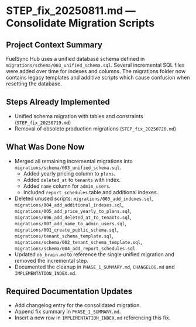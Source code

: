 # STEP_fix_20250811.md — Consolidate Migration Scripts

## Project Context Summary
FuelSync Hub uses a unified database schema defined in `migrations/schema/003_unified_schema.sql`.
Several incremental SQL files were added over time for indexes and columns. The
migrations folder now contains legacy templates and additive scripts which cause
confusion when resetting the database.

## Steps Already Implemented
- Unified schema migration with tables and constraints (`STEP_fix_20250719.md`)
- Removal of obsolete production migrations (`STEP_fix_20250720.md`)

## What Was Done Now
- Merged all remaining incremental migrations into `migrations/schema/003_unified_schema.sql`.
  - Added yearly pricing column to `plans`.
  - Added `deleted_at` to `tenants` with index.
  - Added `name` column for `admin_users`.
  - Included `report_schedules` table and additional indexes.
- Deleted unused scripts: `migrations/003_add_indexes.sql`,
  `migrations/004_add_additional_indexes.sql`,
  `migrations/005_add_price_yearly_to_plans.sql`,
  `migrations/006_add_deleted_at_to_tenants.sql`,
  `migrations/007_add_name_to_admin_users.sql`,
  `migrations/001_create_public_schema.sql`,
  `migrations/tenant_schema_template.sql`,
  `migrations/schema/002_tenant_schema_template.sql`,
  `migrations/schema/004_add_report_schedules.sql`.
- Updated `db_brain.md` to reference the single unified migration and removed the
  incremental step.
- Documented the cleanup in `PHASE_1_SUMMARY.md`, `CHANGELOG.md` and
  `IMPLEMENTATION_INDEX.md`.

## Required Documentation Updates
- Add changelog entry for the consolidated migration.
- Append fix summary in `PHASE_1_SUMMARY.md`.
- Insert a new row in `IMPLEMENTATION_INDEX.md` referencing this fix.
